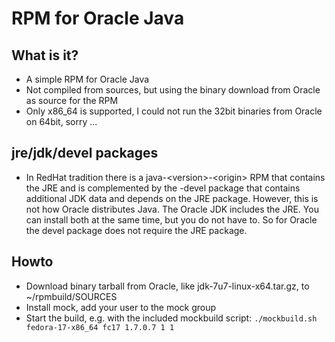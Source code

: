 # RPM for Oracle Java

## What is it?

* A simple RPM for Oracle Java
* Not compiled from sources, but using the binary download from Oracle as source for the RPM
* Only x86\_64 is supported, I could not run the 32bit binaries from Oracle on 64bit, sorry ...

## jre/jdk/devel packages

* In RedHat tradition there is a java-\<version\>-\<origin\> RPM that contains the JRE and is complemented by the -devel package that contains additional JDK data and depends on the JRE package. However, this is not how Oracle distributes Java. The Oracle JDK includes the JRE. You can install both at the same time, but you do not have to. So for Oracle the devel package does not require the JRE package.

## Howto 

* Download binary tarball from Oracle, like jdk-7u7-linux-x64.tar.gz, to ~/rpmbuild/SOURCES
* Install mock, add your user to the mock group
* Start the build, e.g. with the included mockbuild script: `./mockbuild.sh fedora-17-x86_64 fc17 1.7.0.7 1 1`
